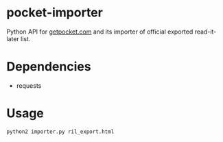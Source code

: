 # pocket-importer

Python API for [getpocket.com](http://getpocket.com) and its importer of official exported read-it-later list. 


# Dependencies

- requests


# Usage

```shell
python2 importer.py ril_export.html
```